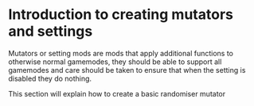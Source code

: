 Introduction to creating mutators and settings
=======================
Mutators or setting mods are mods that apply additional functions to otherwise normal gamemodes, they should be able to support all gamemodes and care should be taken to ensure that when the setting is disabled they do nothing.

This section will explain how to create a basic randomiser mutator 
